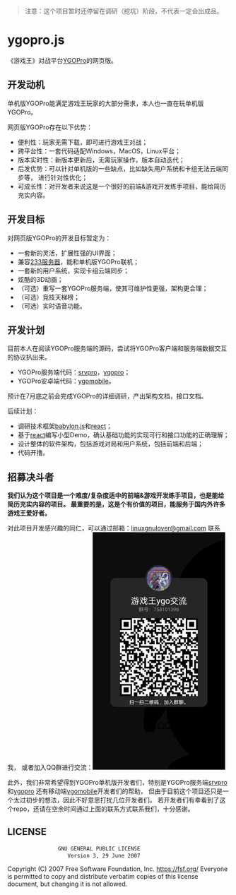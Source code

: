 > 注意：这个项目暂时还停留在调研（挖坑）阶段，不代表一定会出成品。
# ygopro.js
《游戏王》对战平台[YGOPro](https://github.com/Fluorohydride/ygopro)的网页版。

## 开发动机
单机版YGOPro能满足游戏王玩家的大部分需求，本人也一直在玩单机版YGOPro。

网页版YGOPro存在以下优势：
- 便利性：玩家无需下载，即可进行游戏王对战；
- 跨平台性：一套代码适配Windows，MacOS，Linux平台；
- 版本实时性：新版本更新后，无需玩家操作，版本自动迭代；
- 后发优势：可以针对单机版的一些缺点，比如缺失用户系统和卡组无法云端同步等，
进行针对性优化；
- 可成长性：对开发者来说这是一个很好的前端&游戏开发练手项目，能给简历充实内容。

## 开发目标
对网页版YGOPro的开发目标暂定为：
- 一套新的灵活，扩展性强的UI界面；
- 兼容[233服务器](https://ygo233.com/)，能和单机版YGOPro联机；
- 一套新的用户系统，实现卡组云端同步；
- 炫酷的3D动画；
- （可选）重写一套YGOPro服务端，使其可维护性更强，架构更合理；
- （可选）竞技天梯榜；
- （可选）实时语音功能。

## 开发计划
目前本人在阅读YGOPro服务端的源码，尝试将YGOPro客户端和服务端数据交互的协议扒出来。

- YGOPro服务端代码：[srvpro](https://github.com/mycard/srvpro)，[ygopro](https://github.com/mycard/ygopro/tree/server)；
- YGOPro安卓端代码：[ygomobile](https://github.com/mycard/ygomobile)。

预计在7月底之前会完成YGOPro的详细调研，产出架构文档，接口文档。

后续计划：
- 调研技术框架[babylon.js](https://www.babylonjs.com/)和[react](https://reactjs.org/)；
- 基于[react](https://reactjs.org/)编写小型Demo，确认基础功能的实现可行和接口功能的正确理解；
- 设计整体的软件架构，包括游戏对局和用户系统，包括前端和后端；
- 代码开撸。

## 招募决斗者

**我们认为这个项目是一个难度/复杂度适中的前端&游戏开发练手项目，也是能给简历充实内容的项目。
最重要的是，这是个有价值的项目，能服务于国内外许多游戏王爱好者。**

对此项目开发感兴趣的同仁，可以通过邮箱：linuxgnulover@gmail.com 联系我，
或者加入QQ群进行交流：<img src="./assets/ygo_qq.png" width=300 high=300>

此外，我们非常希望得到YGOPro单机版开发者们，特别是YGOPro服务端[srvpro](https://github.com/mycard/srvpro)和[ygopro](https://github.com/mycard/ygopro/tree/server)
还有移动端[ygomobile](https://github.com/mycard/ygomobile)开发者们的帮助，
但由于目前这个项目还只是一个太过初步的想法，因此不好意思打扰几位开发者们。
若开发者们有幸看到了这个repo，还请在空余时间通过上面的联系方式联系我们，十分感谢。

## LICENSE
                    GNU GENERAL PUBLIC LICENSE
                       Version 3, 29 June 2007

 Copyright (C) 2007 Free Software Foundation, Inc. <https://fsf.org/>
 Everyone is permitted to copy and distribute verbatim copies
 of this license document, but changing it is not allowed.
